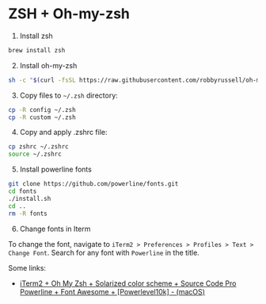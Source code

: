 # ZSH + Oh-my-zsh

1. Install zsh

```bash
brew install zsh
```

2. Install oh-my-zsh

```bash
sh -c "$(curl -fsSL https://raw.githubusercontent.com/robbyrussell/oh-my-zsh/master/tools/install.sh)"
```

3. Copy files to `~/.zsh` directory:

```bash
cp -R config ~/.zsh
cp -R custom ~/.zsh
```

4. Copy and apply .zshrc file:

```bash
cp zshrc ~/.zshrc
source ~/.zshrc
```

5. Install powerline fonts

```bash
git clone https://github.com/powerline/fonts.git
cd fonts
./install.sh
cd ..
rm -R fonts
```

6. Change fonts in Iterm

To change the font, navigate to `iTerm2 > Preferences > Profiles > Text > Change Font`.
Search for any font with `Powerline` in the title.


Some links:
- [iTerm2 + Oh My Zsh + Solarized color scheme + Source Code Pro Powerline + Font Awesome + [Powerlevel10k] - (macOS)](https://gist.github.com/kevin-smets/8568070)